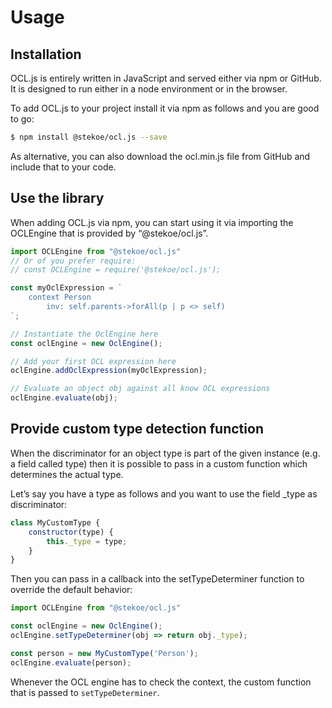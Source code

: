 # Usage
## Installation 
OCL.js is entirely written in JavaScript and served either via npm or GitHub. 
It is designed to run either in a node environment or in the browser.

To add OCL.js to your project install it via npm as follows and you are good to go:

```bash
$ npm install @stekoe/ocl.js --save
```

As alternative, you can also download the ocl.min.js file from GitHub and include that to your code.

## Use the library
When adding OCL.js via npm, you can start using it via importing the OCLEngine that is provided by “@stekoe/ocl.js”.

```javascript
import OCLEngine from "@stekoe/ocl.js"
// Or of you prefer require:
// const OCLEngine = require('@stekoe/ocl.js');

const myOclExpression = `
    context Person
        inv: self.parents->forAll(p | p <> self)
`;

// Instantiate the OclEngine here
const oclEngine = new OclEngine();

// Add your first OCL expression here
oclEngine.addOclExpression(myOclExpression);

// Evaluate an object obj against all know OCL expressions
oclEngine.evaluate(obj);
```

## Provide custom type detection function
When the discriminator for an object type is part of the given instance (e.g. a field called type) then it is possible to pass in a custom function which determines the actual type.

Let’s say you have a type as follows and you want to use the field _type as discriminator:

```javascript
class MyCustomType {
    constructor(type) {
        this._type = type;
    }
}
```

Then you can pass in a callback into the setTypeDeterminer function to override the default behavior:

```javascript
import OCLEngine from "@stekoe/ocl.js"

const oclEngine = new OclEngine();
oclEngine.setTypeDeterminer(obj => return obj._type);

const person = new MyCustomType('Person');
oclEngine.evaluate(person);
```

Whenever the OCL engine has to check the context, the custom function that is passed to `setTypeDeterminer`.
